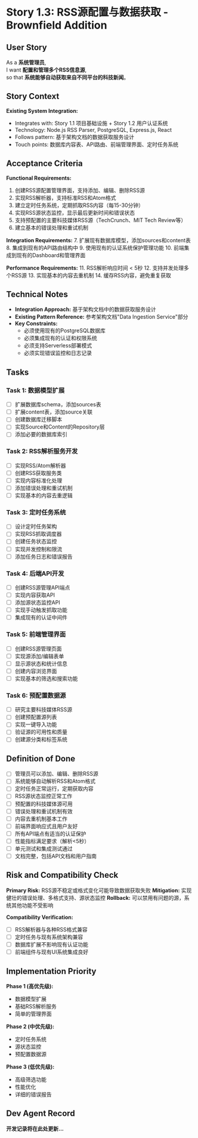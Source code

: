 # Story 1.3: RSS源配置与数据获取 - Brownfield Addition

## User Story

As a **系统管理员**,  
I want **配置和管理多个RSS信息源**,  
so that **系统能够自动获取来自不同平台的科技新闻**。

## Story Context

**Existing System Integration:**
- Integrates with: Story 1.1 项目基础设施 + Story 1.2 用户认证系统
- Technology: Node.js RSS Parser, PostgreSQL, Express.js, React
- Follows pattern: 基于架构文档的数据获取服务设计
- Touch points: 数据库内容表、API路由、前端管理界面、定时任务系统

## Acceptance Criteria

**Functional Requirements:**
1. 创建RSS源配置管理界面，支持添加、编辑、删除RSS源
2. 实现RSS解析器，支持标准RSS和Atom格式
3. 建立定时任务系统，定期抓取RSS内容（每15-30分钟）
4. 实现RSS源状态监控，显示最后更新时间和错误状态
5. 支持预配置的主要科技媒体RSS源（TechCrunch、MIT Tech Review等）
6. 建立基本的错误处理和重试机制

**Integration Requirements:**
7. 扩展现有数据库模型，添加sources和content表
8. 集成到现有的API路由结构中
9. 使用现有的认证系统保护管理功能
10. 前端集成到现有的Dashboard和管理界面

**Performance Requirements:**
11. RSS解析响应时间 < 5秒
12. 支持并发处理多个RSS源
13. 实现基本的内容去重机制
14. 缓存RSS内容，避免重复获取

## Technical Notes

- **Integration Approach:** 基于架构文档中的数据获取服务设计
- **Existing Pattern Reference:** 参考架构文档"Data Ingestion Service"部分
- **Key Constraints:** 
  - 必须使用现有的PostgreSQL数据库
  - 必须集成现有的认证和权限系统
  - 必须支持Serverless部署模式
  - 必须实现错误监控和日志记录

## Tasks

### Task 1: 数据模型扩展
- [ ] 扩展数据库schema，添加sources表
- [ ] 扩展content表，添加source关联
- [ ] 创建数据库迁移脚本
- [ ] 实现Source和Content的Repository层
- [ ] 添加必要的数据库索引

### Task 2: RSS解析服务开发
- [ ] 实现RSS/Atom解析器
- [ ] 创建RSS获取服务类
- [ ] 实现内容标准化处理
- [ ] 添加错误处理和重试机制
- [ ] 实现基本的内容去重逻辑

### Task 3: 定时任务系统
- [ ] 设计定时任务架构
- [ ] 实现RSS抓取调度器
- [ ] 创建任务状态监控
- [ ] 实现并发控制和限流
- [ ] 添加任务日志和错误报告

### Task 4: 后端API开发
- [ ] 创建RSS源管理API端点
- [ ] 实现内容获取API
- [ ] 添加源状态监控API
- [ ] 实现手动触发抓取功能
- [ ] 集成现有的认证中间件

### Task 5: 前端管理界面
- [ ] 创建RSS源管理页面
- [ ] 实现源添加/编辑表单
- [ ] 显示源状态和统计信息
- [ ] 创建内容浏览界面
- [ ] 实现基本的筛选和搜索功能

### Task 6: 预配置数据源
- [ ] 研究主要科技媒体RSS源
- [ ] 创建预配置源列表
- [ ] 实现一键导入功能
- [ ] 验证源的可用性和质量
- [ ] 创建源分类和标签系统

## Definition of Done

- [ ] 管理员可以添加、编辑、删除RSS源
- [ ] 系统能够自动解析RSS和Atom格式
- [ ] 定时任务正常运行，定期获取内容
- [ ] RSS源状态监控正常工作
- [ ] 预配置的科技媒体源可用
- [ ] 错误处理和重试机制有效
- [ ] 内容去重机制基本工作
- [ ] 前端界面响应式且用户友好
- [ ] 所有API端点有适当的认证保护
- [ ] 性能指标满足要求（解析<5秒）
- [ ] 单元测试和集成测试通过
- [ ] 文档完整，包括API文档和用户指南

## Risk and Compatibility Check

**Primary Risk:** RSS源不稳定或格式变化可能导致数据获取失败
**Mitigation:** 实现健壮的错误处理、多格式支持、源状态监控
**Rollback:** 可以禁用有问题的源，系统其他功能不受影响

**Compatibility Verification:**
- [ ] RSS解析器与各种RSS格式兼容
- [ ] 定时任务与现有系统架构兼容
- [ ] 数据库扩展不影响现有认证功能
- [ ] 前端组件与现有UI系统集成良好

## Implementation Priority

**Phase 1 (高优先级):**
- 数据模型扩展
- 基础RSS解析服务
- 简单的管理界面

**Phase 2 (中优先级):**
- 定时任务系统
- 源状态监控
- 预配置数据源

**Phase 3 (低优先级):**
- 高级筛选功能
- 性能优化
- 详细的错误报告

## Dev Agent Record

**开发记录将在此处更新...**
